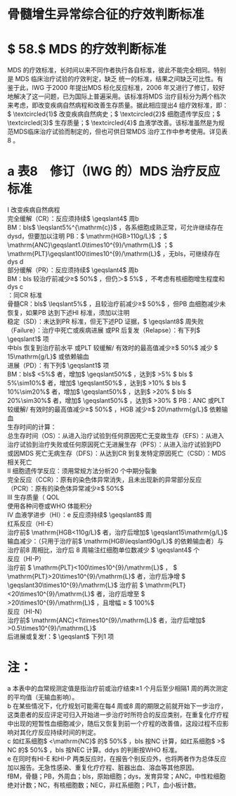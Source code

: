 # 骨髓增生异常综合征的疗效判断标准  
# $ 58.$ MDS 的疗效判断标准  
MDS 的疗效标准，长时间以来不同作者执行各自标准，彼此不能完全相同。特别是 MDS  临床治疗试验的疗效判定，缺乏 统一的标准，结果之间缺乏可比性。有鉴于此，IWG 于2000 年提出MDS 标化反应标准，2006 年又进行了修订，较好地解决了这一问题，已为国际上普遍采用。该标准将MDS 治疗目标分为两个档次来考虑，即改变疾病自然病程和改善生存质量。据此相应提出4 组疗效标准，即：$ \textcircled{1}$    改变疾病自然病史；$ \textcircled{2}$    细胞遗传学反应；$ \textcircled{3}$    生存质量；$ \textcircled{4}$    血液学改善。该标准虽然是为规范MDS临床治疗试验而制定的，但也可供日常MDS 治疗工作中参考使用。详见表 8 。  
# a 表8　修订（IWG 的）MDS 治疗反应标准  
Ⅰ  改变疾病自然病程  
完全缓解（CR）：反应须持续$ \geqslant4$  周b  
BM：bls$ \leqslant5\%^{\mathrm{c}}$    ，各系细胞成熟正常，可允许继续存在dysd，但要加以注明
           PB：$ \mathrm{HGB>110g/L}$    ；$ \mathrm{ANC}\geqslant1.0\times10^{9}/\mathrm{L}$    ；$ \mathrm{PLT}\geqslant100\times10^{9}/\mathrm{L}$    ，无bls，可继续存在 dys d  
部分缓解（PR）：反应须持续$ \geqslant4$  周b  
BM：bls 较治疗前减少≥$ 50\%$ ，但仍＞$ 5\%$ ，不考虑有核细胞增生程度和dys c  
：同CR 标准  
骨髓CR：bls$ \leqslant5\%$ ，且较治疗前减少≥$ 50\%$ ，但PB 血细胞减少未恢复，如果PB 达到下述HI 标准，须加以注明  
稳定（SD）：未达到PR 标准，但无下述PD 证据，$ \geqslant8$  周失败（Failure）：治疗中死亡或疾病进展 或PR 后复发（Relapse）：有下列$ \geqslant1$  项  
中bls 恢复到治疗前水平 或PLT 较缓解/ 有效时的最高值减少≥$ 50\%$  减少 $ 15\mathrm{g/L}$      或依赖输血  
进展（PD）：有下列$ \geqslant1$  项  
BM：bls$ <5\%$  者，增加$ \geqslant50\%$ ，达到$ >5\%
$                       bls $ 5\%\sim10\%$  者，增加$ \geqslant50\%$ ，达到$ >10\%
$                       bls $ 10\%\sim20\%$  者，增加$ \geqslant50\%$ ，达到$ >20\%
$                       bls $ 20\%\sim30\%$  者，增加$ \geqslant50\%$ ，达到$ >30\%
$             PB：ANC 或PLT 较缓解/ 有效时的最高值减少≥$ 50\%$ ，HGB 减少≥$ 20\mathrm{g/L}$    依赖输血  
生存时间的计算：  
总生存时间（OS）：从进入治疗试验到任何原因死亡无变故生存（EFS）：从进入治疗试验到治疗失败或任何原因死亡无进展生存（PFS）：从进入治疗试验到PD 或因MDS 死亡无病生存（DFS）：从达到CR 到复发特定原因死亡（CSD）：MDS 相关死亡  
Ⅱ  细胞遗传学反应：须用常规方法分析20 个中期分裂象  
完全反应（CCR）：原有的染色体异常消失，且未出现新的异常部分反应（PCR）：原有的染色体异常减少≥$ 50\%$   
Ⅲ   生存质量（ QOL  
使用各种问卷或WHO 体能积分  
Ⅳ 血液学进步（HI）：e 反应须持续$ \geqslant8$  周  
红系反应（HI-E）  
治疗前$ \mathrm{HGB<110g/L}$     者，治疗后增加$ \geqslant15\mathrm{g/L}$      
输血减少：（只用于治疗前$ \mathrm{HGB\leqslant90g/L}$     的依赖输血者）与治疗前8 周相比，治疗后 8  周输注红细胞单位数减少 $ \geqslant4$   个  
反应（HI-P）  
治疗前 $ \mathrm{PLT}<100\times10^{9}/\mathrm{L}$     ， $ \mathrm{PLT}>20\times10^{9}/\mathrm{L}$      者，治疗后净增 $ \geqslant30\times10^{9}/\mathrm{L}$     治疗前 $ \mathrm{PLT}<20\times10^{9}/\mathrm{L}$      者，治疗后增至 $ >20\times10^{9}/\mathrm{L}$     ，且增幅 ≥ $ 100\%$   
反应（HI-N）  
治疗前$ \mathrm{ANC}<1\times10^{9}/\mathrm{L}$     者，治疗后增加$ >0.5\times10^{9}/\mathrm{L}$      
后进展或复发f：$ \geqslant$ 下列1 项  
# 注：  
a 本表中的血常规测定值是指治疗前或治疗结束≥1 个月后至少相隔1 周的两次测定的平均值（无输血影响）。  
b 在某些情况下，化疗规划可能需在每4 周或8 周的期限之前就开始下一步治疗，这类患者的反应评定可归入开始进一步治疗时所符合的反应类别，在重复化疗疗程中出现的短暂性血细胞减少，随后又恢复到前一个疗程的改善值，这段过程不应影响对其化疗反应持续时间的判定。  
c 如红系细胞$ <\mathrm{NC}$     的$ 50\%$ ，bls 按NC 计算，如红系细胞$ >$ NC 的$ 50\%$ ，bls 按NEC 计算。ddys 的判断按WHO 标准。  
e 在同时有HI-E 和HI-P 两类反应时，在报告个别反应外，也将两者作为总体反应加以报告。无急性感染、重复化疗疗程、脏器出血、溶血等其他原因。  
fBM，骨髓；PB，外周血；bls，原始细胞；dys，发育异常；ANC，中性粒细胞绝对计数；NC，有核细胞数；NEC，非红系细胞；PLT，血小板计数。  
